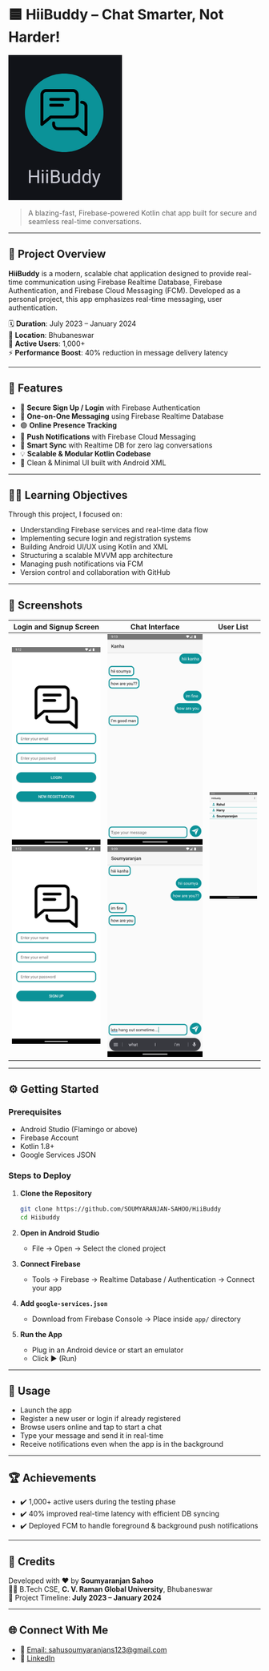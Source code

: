 
# 🟦 HiiBuddy – Chat Smarter, Not Harder!

![HiiBuddy Logo](https://github.com/SOUMYARANJAN-SAHOO/HiiBuddy/blob/main/Screenshots/applogo.png)

> A blazing-fast, Firebase-powered Kotlin chat app built for secure and seamless real-time conversations.

---

## 🚀 Project Overview

**HiiBuddy** is a modern, scalable chat application designed to provide real-time communication using Firebase Realtime Database, Firebase Authentication, and Firebase Cloud Messaging (FCM). Developed as a personal project, this app emphasizes real-time messaging, user authentication.

🗓️ **Duration**: July 2023 – January 2024  
📍 **Location**: Bhubaneswar  
👥 **Active Users**: 1,000+  
⚡ **Performance Boost**: 40% reduction in message delivery latency

---

## 📲 Features

- 🔐 **Secure Sign Up / Login** with Firebase Authentication
- 💬 **One-on-One Messaging** using Firebase Realtime Database
- 🟢 **Online Presence Tracking**
- 📲 **Push Notifications** with Firebase Cloud Messaging
- 🧠 **Smart Sync** with Realtime DB for zero lag conversations
- 💡 **Scalable & Modular Kotlin Codebase**
- 🎨 Clean & Minimal UI built with Android XML

---

## 🧑‍🏫 Learning Objectives

Through this project, I focused on:

- Understanding Firebase services and real-time data flow
- Implementing secure login and registration systems
- Building Android UI/UX using Kotlin and XML
- Structuring a scalable MVVM app architecture
- Managing push notifications via FCM
- Version control and collaboration with GitHub

---

## 📸 Screenshots

| Login and Signup Screen                                                                                                                                                                        | Chat Interface                                                                                                                                                                                                    | User List                                                                                         |
|------------------------------------------------------------------------------------------------------------------------------------------------------------------------------------------------|-------------------------------------------------------------------------------------------------------------------------------------------------------------------------------------------------------------------|---------------------------------------------------------------------------------------------------|
| ![Login](https://github.com/SOUMYARANJAN-SAHOO/HiiBuddy/blob/main/Screenshots/loginscreen.png) ![Login](https://github.com/SOUMYARANJAN-SAHOO/HiiBuddy/blob/main/Screenshots/signupscreen.png) | ![Chat1](https://github.com/SOUMYARANJAN-SAHOO/HiiBuddy/blob/main/Screenshots/chatscreen1.png) ![Chat2](https://github.com/SOUMYARANJAN-SAHOO/HiiBuddy/blob/main/Screenshots/chatscreen2.png) | ![Users](https://github.com/SOUMYARANJAN-SAHOO/HiiBuddy/blob/main/Screenshots/userlistscreen.png) |

---

## ⚙️ Getting Started

### Prerequisites

- Android Studio (Flamingo or above)
- Firebase Account
- Kotlin 1.8+
- Google Services JSON

### Steps to Deploy

1. **Clone the Repository**
   ```bash
   git clone https://github.com/SOUMYARANJAN-SAHOO/HiiBuddy
   cd Hiibuddy
   ```

2. **Open in Android Studio**
    - File → Open → Select the cloned project

3. **Connect Firebase**
    - Tools → Firebase → Realtime Database / Authentication → Connect your app

4. **Add `google-services.json`**
    - Download from Firebase Console → Place inside `app/` directory

5. **Run the App**
    - Plug in an Android device or start an emulator
    - Click ▶️ (Run)

---

## 🧪 Usage

- Launch the app
- Register a new user or login if already registered
- Browse users online and tap to start a chat
- Type your message and send it in real-time
- Receive notifications even when the app is in the background

---

## 🏆 Achievements

- ✔️ 1,000+ active users during the testing phase
- ✔️ 40% improved real-time latency with efficient DB syncing
- ✔️ Deployed FCM to handle foreground & background push notifications

---

## 🤝 Credits

Developed with ❤️ by **Soumyaranjan Sahoo**  
👨‍🎓 B.Tech CSE, **C. V. Raman Global University**, Bhubaneswar  
📅 Project Timeline: **July 2023 – January 2024**

---

## 🌐 Connect With Me

- 📧 [Email: sahusoumyaranjans123@gmail.com](mailto:sahusoumyaranjans123@gmail.com)
- 💼 [LinkedIn](https://www.linkedin.com/in/sahoosoumyaranjan/)

